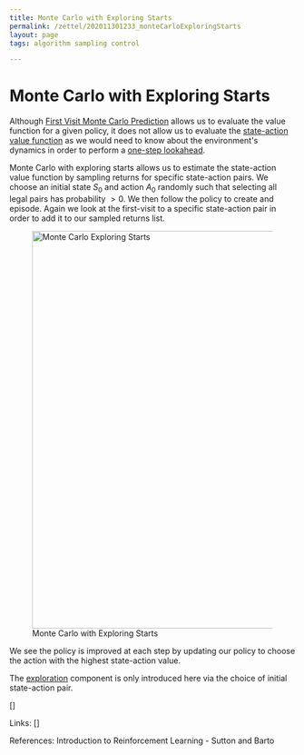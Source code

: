 ```yaml
---
title: Monte Carlo with Exploring Starts
permalink: /zettel/202011301233_monteCarloExploringStarts
layout: page
tags: algorithm sampling control

---
```

# Monte Carlo with Exploring Starts

Although [First Visit Monte Carlo Prediction](202011301143_firstVisitMonteCarloPrediction) allows us to 
evaluate the value function for a given policy, it does not allow us 
to evaluate the [state-action value function](202011221903_actionValueFunction) as we 
would need to know about the environment's dynamics in order to perform 
a [one-step lookahead](202011262125_stateActionTostatevalue).

Monte Carlo with exploring starts allows us to estimate the state-action value 
function by sampling returns for specific state-action pairs. We choose an initial state 
$S_0$ and action $A_0$ randomly such that selecting all legal pairs has probability $> 0$. We 
then follow the policy to create and episode. Again we look at the first-visit to a specific 
state-action pair in order to add it to our sampled returns list.

<figure>
  <img src="/zettel/Images/ReinforcementLearning/MCExploringStarts.png"
     alt="Monte Carlo Exploring Starts"
     class="centerImage"
     style="width: 700px;" />
  <figcaption> Monte Carlo with Exploring Starts </figcaption>     
</figure>

We see the policy is improved at each step by updating our policy to choose the action 
with the highest state-action value.

The [exploration](TODOs) component is only introduced here via the choice of initial state-action pair.

[]

Links: []

References: Introduction to Reinforcement Learning - Sutton and Barto

